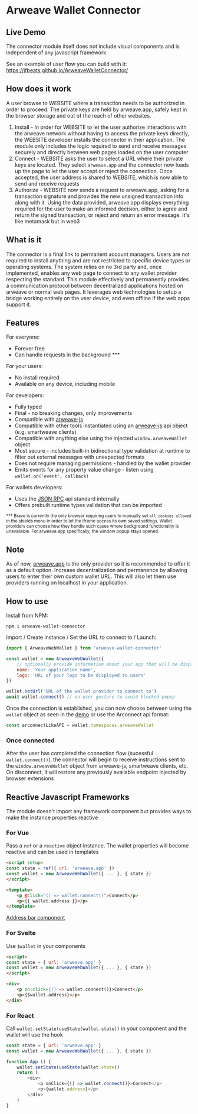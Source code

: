 # Arweave Wallet Connector

## Live Demo

The connector module itself does not include visual components and is independent of any javascript framework.

See an example of user flow you can build with it: https://jfbeats.github.io/ArweaveWalletConnector/

## How does it work

A user browse to WEBSITE where a transaction needs to be authorized in order to proceed. The private keys are held by arweave.app, safely kept in the browser storage and out of the reach of other websites.

1. Install - In order for WEBSITE to let the user authorize interactions with the arweave network without having to access the private keys directly, the WEBSITE developer installs the connector in their application. The module only includes the logic required to send and receive messages securely and directly between web pages loaded on the user computer
2. Connect - WEBSITE asks the user to select a URL where their private keys are located. They select `arweave.app` and the connector now loads up the page to let the user accept or reject the connection. Once accepted, the user address is shared to WEBSITE, which is now able to send and receive requests
3. Authorize - WEBSITE now sends a request to arweave.app, asking for a transaction signature and provides the new unsigned transaction info along with it. Using the data provided, arweave.app displays everything required for the user to make an informed decision, either to agree and return the signed transaction, or reject and return an error message. It's like metamask but in web3

## What is it

The connector is a final link to permanent account managers. Users are not required to install anything and are not restricted to specific device types or operating systems. The system relies on no 3rd party and, once implemented, enables any web page to connect to any wallet provider respecting the standard. This module effectively and permanently provides a communication protocol between decentralized applications hosted on arweave or normal web pages. It leverages web technologies to setup a bridge working entirely on the user device, and even offline if the web apps support it.

## Features

For everyone:
- Forever free
- Can handle requests in the background ***

For your users:
- No install required
- Available on any device, including mobile

For developers:
- Fully typed
- Final - no breaking changes, only improvements
- Compatible with [arweave-js](https://github.com/ArweaveTeam/arweave-js)
- Compatible with other tools instantiated using an [arweave-js](https://github.com/ArweaveTeam/arweave-js) api object (e.g. smartweave clients)
- Compatible with anything else using the injected `window.arweaveWallet` object
- Most secure - includes built-in bidirectional type validation at runtime to filter out external messages with unexpected formats
- Does not require managing permissions - handled by the wallet provider
- Emits events for any property value change - listen using `wallet.on('event', callback)`

For wallets developers:
- Uses the [JSON RPC](https://www.jsonrpc.org/specification) api standard internally
- Offers prebuilt runtime types validation that can be imported

<sub>*** Brave is currently the only browser requiring users to manually set `all cookies allowed` in the shields menu in order to let the iframe access its own saved settings. Wallet providers can choose how they handle such cases where background functionality is unavailable. For arweave.app specifically, the window popup stays opened.</sub>

## Note

As of now, [arweave.app](https://arweave.app) is the only provider so it is recommended to offer it as a default option. Increase decentralization and permanence by allowing users to enter their own custom wallet URL. This will also let them use providers running on localhost in your application.

## How to use
Install from NPM:

```
npm i arweave-wallet-connector
```

Import / Create instance / Set the URL to connect to / Launch:

```js
import { ArweaveWebWallet } from 'arweave-wallet-connector'

const wallet = new ArweaveWebWallet({
	// optionally provide information about your app that will be displayed in the wallet provider interface
	name: 'Your application name',
	logo: 'URL of your logo to be displayed to users'
})

wallet.setUrl('URL of the wallet provider to connect to')
await wallet.connect() // on user gesture to avoid blocked popup
```

Once the connection is established, you can now choose between using the `wallet` object as seen in the [demo](https://jfbeats.github.io/ArweaveWalletConnector/) or use the Arconnect api format:

```js
const arconnectLikeAPI = wallet.namespaces.arweaveWallet
```

### Once connected

After the user has completed the connection flow (sucessful `wallet.connect()`), the connector will begin to receive instructions sent to the `window.arweaveWallet` object from arweave-js, smartweave clients, etc. On disconnect, it will restore any previously available endpoint injected by browser extensions

## Reactive Javascript Frameworks

The module doesn't import any framework component but provides ways to make the instance properties reactive

### For Vue

Pass a `ref` or a `reactive` object instance. The wallet properties will become reactive and can be used in templates

```html
<script setup>
const state = ref({ url: 'arweave.app' })
const wallet = new ArweaveWebWallet({ ... }, { state })
</script>

<template>
    <p @click="() => wallet.connect()">Connect</p>
    <p>{{ wallet.address }}</p>
</template>
```

[Address bar component](example/src/components/WalletSelector.vue)

### For Svelte

Use `$wallet` in your components

```html
<script>
const state = { url: 'arweave.app' }
const wallet = new ArweaveWebWallet({ ... }, { state })
</script>

<div>
    <p on:click={() => wallet.connect()}>Connect</p>
    <p>{$wallet.address}</p>
</div>
```

### For React

Call `wallet.setState(useState(wallet.state))` in your component and the wallet will use the hook

```js
const state = { url: 'arweave.app' }
const wallet = new ArweaveWebWallet({ ... }, { state })

function App () {
    wallet.setState(useState(wallet.state))
    return (
        <div>
            <p onClick={() => wallet.connect()}>Connect</p>
            <p>{wallet.address}</p>
        </div>
    )
}
```









